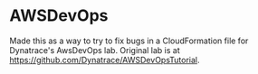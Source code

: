 # AWSDevOps

Made this as a way to try to fix bugs in a CloudFormation file for Dynatrace's AwsDevOps lab. Original lab is at https://github.com/Dynatrace/AWSDevOpsTutorial.